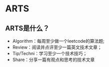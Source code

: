# ARTS
## ARTS是什么？

- Algorithm：每周至少做一个leetcode的算法题;
- Review：阅读并点评至少一篇英文技术文章；
- Tip/Techni：学习至少一个技术技巧；
- Share：分享一篇有观点和思考的技术文章

